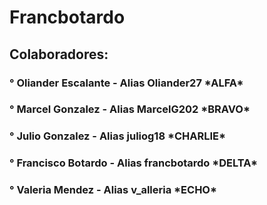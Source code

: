 # Francbotardo

<h2>Colaboradores:</h2>
<h3>° Oliander Escalante  - Alias Oliander27 *ALFA*</h3>
<h3>° Marcel Gonzalez     - Alias MarcelG202 *BRAVO*</h3>
<h3>° Julio Gonzalez      - Alias juliog18 *CHARLIE*</h3>
<h3>° Francisco Botardo   - Alias francbotardo *DELTA*</h3>
<h3>° Valeria Mendez      - Alias v_alleria *ECHO*</h3>
